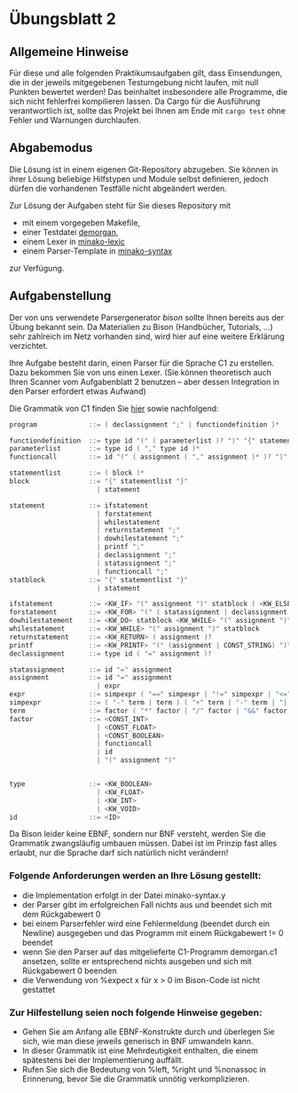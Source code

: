 # Übungsblatt 2
## Allgemeine Hinweise
Für diese und alle folgenden Praktikumsaufgaben gilt, dass Einsendungen, die in der jeweils mitgegebenen Testumgebung nicht laufen, mit null Punkten bewertet werden!
Das beinhaltet insbesondere alle Programme, die sich nicht fehlerfrei kompilieren lassen.
Da Cargo für die Ausführung verantwortlich ist, sollte das Projekt bei Ihnen am Ende mit `cargo test` ohne Fehler und Warnungen durchlaufen.


## Abgabemodus
Die Lösung ist in einem eigenen Git-Repository abzugeben.
Sie können in ihrer Lösung beliebige Hilfstypen und Module selbst definieren, jedoch dürfen die vorhandenen Testfälle nicht abgeändert werden.

Zur Lösung der Aufgaben steht für Sie dieses Repository mit
- mit einem vorgegeben Makefile,
- einer Testdatei [demorgan](parser/demorgan.c1),
- einem Lexer in [minako-lexic](parser/minako-lexic.l)
- einem Parser-Template in [minako-syntax](parser/minako-syntax.y)

zur Verfügung.

## Aufgabenstellung
Der von uns verwendete Parsergenerator *bison* sollte Ihnen bereits aus der Übung bekannt sein. Da Materialien zu Bison (Handbücher, Tutorials, …) sehr zahlreich im Netz vorhanden sind, wird hier auf eine weitere Erklärung verzichtet.

Ihre Aufgabe besteht darin, einen Parser für die Sprache C1 zu erstellen. Dazu bekommen Sie von uns einen Lexer. (Sie können theoretisch auch Ihren Scanner vom Aufgabenblatt 2 benutzen – aber dessen Integration in den Parser erfordert etwas Aufwand)

Die Grammatik von C1 finden Sie [hier](https://amor.cms.hu-berlin.de/~kunert/lehre/material/c1-grammar.php) sowie nachfolgend:

```c
program             ::= ( declassignment ";" | functiondefinition )*

functiondefinition  ::= type id "(" ( parameterlist )? ")" "{" statementlist "}"
parameterlist       ::= type id ( "," type id )*
functioncall        ::= id "(" ( assignment ( "," assignment )* )? ")"

statementlist       ::= ( block )*
block               ::= "{" statementlist "}"
                      | statement

statement           ::= ifstatement
                      | forstatement
                      | whilestatement
                      | returnstatement ";"
                      | dowhilestatement ";"
                      | printf ";"
                      | declassignment ";"
                      | statassignment ";"
                      | functioncall ";"
statblock           ::= "{" statementlist "}"
                      | statement

ifstatement         ::= <KW_IF> "(" assignment ")" statblock ( <KW_ELSE> statblock )?
forstatement        ::= <KW_FOR> "(" ( statassignment | declassignment ) ";" expr ";" statassignment ")" statblock
dowhilestatement    ::= <KW_DO> statblock <KW_WHILE> "(" assignment ")"
whilestatement      ::= <KW_WHILE> "(" assignment ")" statblock
returnstatement     ::= <KW_RETURN> ( assignment )?
printf              ::= <KW_PRINTF> "(" (assignment | CONST_STRING) ")"
declassignment      ::= type id ( "=" assignment )?

statassignment      ::= id "=" assignment
assignment          ::= id "=" assignment
                      | expr
expr                ::= simpexpr ( "==" simpexpr | "!=" simpexpr | "<=" simpexpr | ">=" simpexpr | "<" simpexpr | ">" simpexpr )?
simpexpr            ::= ( "-" term | term ) ( "+" term | "-" term | "||" term )*
term                ::= factor ( "*" factor | "/" factor | "&&" factor )*
factor              ::= <CONST_INT>
                      | <CONST_FLOAT>
                      | <CONST_BOOLEAN>
                      | functioncall
                      | id
                      | "(" assignment ")"


type                ::= <KW_BOOLEAN>
                      | <KW_FLOAT>
                      | <KW_INT>
                      | <KW_VOID>
id                  ::= <ID>
```

Da Bison leider keine EBNF, sondern nur BNF versteht, werden Sie die Grammatik zwangsläufig umbauen müssen. 
Dabei ist im Prinzip fast alles erlaubt, nur die Sprache darf sich natürlich nicht verändern!

### Folgende Anforderungen werden an Ihre Lösung gestellt:

- die Implementation erfolgt in der Datei minako-syntax.y 
- der Parser gibt im erfolgreichen Fall nichts aus und beendet sich mit dem Rückgabewert 0 
- bei einem Parserfehler wird eine Fehlermeldung (beendet durch ein Newline) ausgegeben und das Programm mit einem Rückgabewert != 0 beendet 
- wenn Sie den Parser auf das mitgelieferte C1-Programm demorgan.c1 ansetzen, sollte er entsprechend nichts ausgeben und sich mit Rückgabewert 0 beenden 
- die Verwendung von %expect x für x > 0 im Bison-Code ist nicht gestattet

### Zur Hilfestellung seien noch folgende Hinweise gegeben:
- Gehen Sie am Anfang alle EBNF-Konstrukte durch und überlegen Sie sich, wie man diese jeweils generisch in BNF umwandeln kann. 
- In dieser Grammatik ist eine Mehrdeutigkeit enthalten, die einem spätestens bei der Implementierung auffällt. 
- Rufen Sie sich die Bedeutung von %left, %right und %nonassoc in Erinnerung, bevor Sie die Grammatik unnötig verkomplizieren.